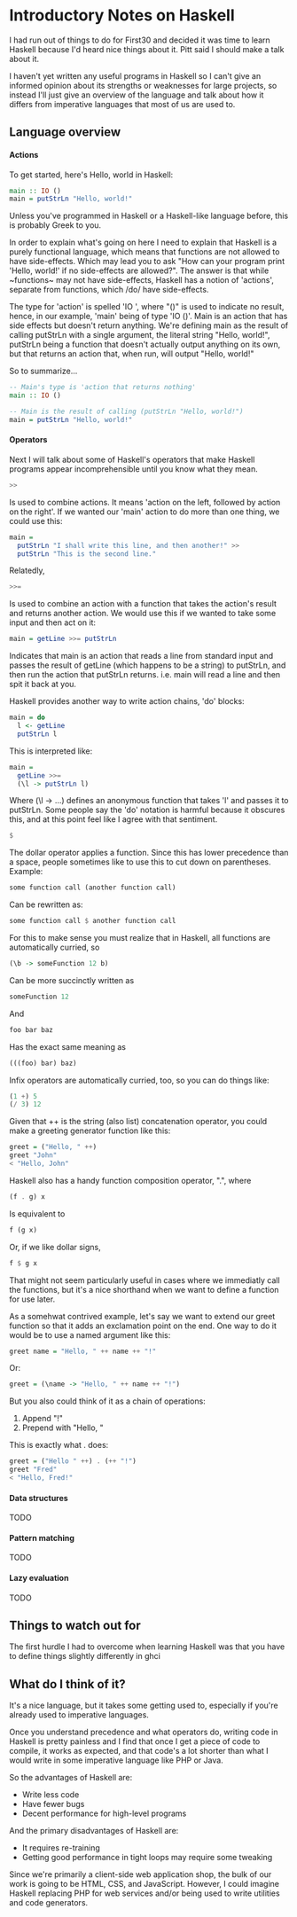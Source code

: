 # Introductory Notes on Haskell

I had run out of things to do for First30 and decided it was time to
learn Haskell because I'd heard nice things about it.  Pitt said I
should make a talk about it.

I haven't yet written any useful programs in Haskell so I can't give
an informed opinion about its strengths or weaknesses for large
projects, so instead I'll just give an overview of the language and
talk about how it differs from imperative languages that most of us
are used to.

## Language overview

#### Actions

To get started, here's Hello, world in Haskell:

```haskell
main :: IO ()
main = putStrLn "Hello, world!"
```

Unless you've programmed in Haskell or a Haskell-like language before,
this is probably Greek to you.

In order to explain what's going on here I need to explain that
Haskell is a purely functional language, which means that functions
are not allowed to have side-effects.  Which may lead you to ask
"How can your program print 'Hello, world!' if no side-effects are allowed?".
The answer is that while ~functions~ may not have side-effects, Haskell
has a notion of 'actions', separate from functions, which /do/ have side-effects.

The type for 'action' is spelled 'IO <return value type>', where "()"
is used to indicate no result, hence, in our example, 'main' being of
type 'IO ()'.  Main is an action that has side effects but doesn't
return anything.  We're defining main as the result of calling
putStrLn with a single argument, the literal string "Hello, world!",
putStrLn being a function that doesn't actually output anything on its
own, but that returns an action that, when run, will output "Hello,
world!"

So to summarize...

```haskell
-- Main's type is 'action that returns nothing'
main :: IO ()

-- Main is the result of calling (putStrLn "Hello, world!")
main = putStrLn "Hello, world!"
```

#### Operators

Next I will talk about some of Haskell's operators that make Haskell
programs appear incomprehensible until you know what they mean.

```haskell
>>
```

Is used to combine actions.  It means 'action on the left, followed by action on the right'.
If we wanted our 'main' action to do more than one thing, we could use this:

```haskell
main =
  putStrLn "I shall write this line, and then another!" >>
  putStrLn "This is the second line."
```

Relatedly,

```haskell
>>=
```

Is used to combine an action with a function that takes the action's
result and returns another action.  We would use this if we wanted to
take some input and then act on it:

```haskell
main = getLine >>= putStrLn
```

Indicates that main is an action that reads a line from standard input
and passes the result of getLine (which happens to be a string) to
putStrLn, and then run the action that putStrLn returns.  i.e.
main will read a line and then spit it back at you.

Haskell provides another way to write action chains, 'do' blocks:

```haskell
main = do
  l <- getLine
  putStrLn l
```

This is interpreted like:

```haskell
main =
  getLine >>=
  (\l -> putStrLn l)
```

Where (\l -> ...) defines an anonymous function that takes 'l' and passes it to putStrLn.
Some people say the 'do' notation is harmful because it obscures this, and
at this point feel like I agree with that sentiment.

```haskell
$
```

The dollar operator applies a function.
Since this has lower precedence than a space,
people sometimes like to use this to cut down on parentheses.
Example:

```haskell
some function call (another function call)
```

Can be rewritten as:

```haskell
some function call $ another function call
```

For this to make sense you must realize that in Haskell,
all functions are automatically curried, so

```haskell
(\b -> someFunction 12 b)
```
  
Can be more succinctly written as

```haskell
someFunction 12
```

And

```haskell
foo bar baz
```

Has the exact same meaning as

```haskell
(((foo) bar) baz)
```

Infix operators are automatically curried, too, so you can do things like:

```haskell
(1 +) 5
(/ 3) 12
```

Given that ++ is the string (also list) concatenation operator,
you could make a greeting generator function like this:

```haskell
greet = ("Hello, " ++)
greet "John"
< "Hello, John"
```

Haskell also has a handy function composition operator, ".", where

```haskell
(f . g) x
```

Is equivalent to

```haskell
f (g x)
```

Or, if we like dollar signs,

```haskell
f $ g x
```

That might not seem particularly useful in cases where we immediatly call
the functions, but it's a nice shorthand when we want to define a function for
use later.

As a somehwat contrived example, let's say we want to extend our greet function
so that it adds an exclamation point on the end.  One way to do it would be to
use a named argument like this:

```haskell
greet name = "Hello, " ++ name ++ "!"
```

Or:

```haskell
greet = (\name -> "Hello, " ++ name ++ "!")
```

But you also could think of it as a chain of operations:

1. Append "!"
2. Prepend with "Hello, "

This is exactly what . does:

```haskell
greet = ("Hello " ++) . (++ "!")
greet "Fred"
< "Hello, Fred!"
```

#### Data structures

TODO

#### Pattern matching

TODO

#### Lazy evaluation

TODO

## Things to watch out for

The first hurdle I had to overcome when learning Haskell was that
you have to define things slightly differently in ghci

## What do I think of it?

It's a nice language, but it takes some getting used to,
especially if you're already used to imperative languages.

Once you understand precedence and what operators do,
writing code in Haskell is pretty painless and I find that
once I get a piece of code to compile, it works as expected,
and that code's a lot shorter than what I would write in some
imperative language like PHP or Java.

So the advantages of Haskell are:

- Write less code
- Have fewer bugs
- Decent performance for high-level programs

And the primary disadvantages of Haskell are:

- It requires re-training
- Getting good performance in tight loops may require some tweaking

Since we're primarily a client-side web application shop,
the bulk of our work is going to be HTML, CSS, and JavaScript.
However, I could imagine Haskell replacing PHP for web services
and/or being used to write utilities and code generators.
